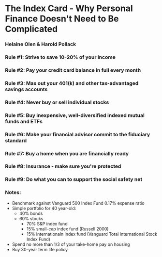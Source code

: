 # The Index Card - Why Personal Finance Doesn't Need to Be Complicated  
### Helaine Olen & Harold Pollack  


### Rule #1:  Strive to save 10-20% of your income
### Rule #2:  Pay your credit card balance in full every month
### Rule #3:  Max out your 401(k) and other tax-advantaged savings accounts
### Rule #4:  Never buy or sell individual stocks
### Rule #5:  Buy inexpensive, well-diversified indexed mutual funds and ETFs
### Rule #6:  Make your financial advisor commit to the fiduciary standard
### Rule #7:  Buy a home when you are financially ready
### Rule #8:  Insurance - make sure you're protected
### Rule #9:  Do what you can to support the social safety net

### Notes:
- Benchmark against Vanguard 500 Index Fund 0.17% expense ratio  
- Simple portfolio for 40 year-old:
    - 40% bonds  
    - 60% stocks  
      - 70% S&P index fund  
      - 15% small-cap index fund (Russell 2000)  
      - 15% internationaln index fund (Vanguard Total International Stock Index Fund)  
- Spend no more than 1/3 of your take-home pay on housing
- Buy 30-year term life policy
